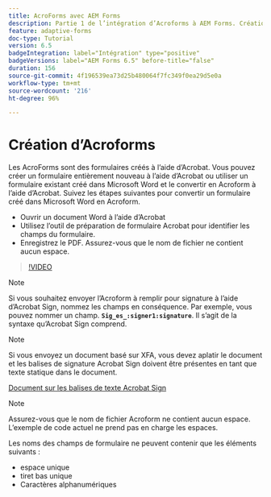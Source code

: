 ```yaml
---
title: AcroForms avec AEM Forms
description: Partie 1 de l’intégration d’Acroforms à AEM Forms. Création d’un formulaire adaptatif à l’aide d’Acroform et fusion des données pour obtenir un PDF.
feature: adaptive-forms
doc-type: Tutorial
version: 6.5
badgeIntegration: label="Intégration" type="positive"
badgeVersions: label="AEM Forms 6.5" before-title="false"
duration: 156
source-git-commit: 4f196539ea73d25b480064f7fc349f0ea29d5e0a
workflow-type: tm+mt
source-wordcount: '216'
ht-degree: 96%

---
```



# Création d’Acroforms

Les AcroForms sont des formulaires créés à l’aide d’Acrobat. Vous pouvez créer un formulaire entièrement nouveau à l’aide d’Acrobat ou utiliser un formulaire existant créé dans Microsoft Word et le convertir en Acroform à l’aide d’Acrobat. Suivez les étapes suivantes pour convertir un formulaire créé dans Microsoft Word en Acroform.

* Ouvrir un document Word à l’aide d’Acrobat
* Utilisez l’outil de préparation de formulaire Acrobat pour identifier les champs du formulaire.
* Enregistrez le PDF. Assurez-vous que le nom de fichier ne contient aucun espace.


>[!VIDEO](https://video.tv.adobe.com/v/22575?quality=12&learn=on)

>[!NOTE]
>
>Si vous souhaitez envoyer l’Acroform à remplir pour signature à l’aide d’Acrobat Sign, nommez les champs en conséquence. Par exemple, vous pouvez nommer un champ. **`Sig_es_:signer1:signature`**. Il s’agit de la syntaxe qu’Acrobat Sign comprend.

>[!NOTE]
>
>Si vous envoyez un document basé sur XFA, vous devez aplatir le document et les balises de signature Acrobat Sign doivent être présentes en tant que texte statique dans le document.

[Document sur les balises de texte Acrobat Sign](https://helpx.adobe.com/fr/sign/using/text-tag.html)

>[!NOTE]
>
>Assurez-vous que le nom de fichier Acroform ne contient aucun espace. L’exemple de code actuel ne prend pas en charge les espaces.
>
>Les noms des champs de formulaire ne peuvent contenir que les éléments suivants :
>
>* espace unique
>* tiret bas unique
>* Caractères alphanumériques
